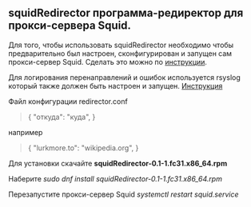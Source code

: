 ## squidRedirector программа-редиректор для прокси-сервера Squid.

Для того, чтобы использовать squidRedirector необходимо чтобы предварительно был настроен, сконфигурирован и запущен сам прокси-сервер Squid. Сделать это можно по [инструкции](http://www.squid-cache.org/Versions/v3/3.5/cfgman/).


Для логирования перенаправлений и ошибок используется rsyslog который также должен быть настроен и запущен. [Инструкция](https://www.rsyslog.com/doc/v8-stable/)


Файл конфигурации redirector.conf
>{
>        "откуда": "куда",
>}

например
>    {
>        "lurkmore.to": "wikipedia.org",
>    }

Для установки скачайте **squidRedirector-0.1-1.fc31.x86_64.rpm**

Наберите *sudo dnf install squidRedirector-0.1-1.fc31.x86_64.rpm*

Перезапустите прокси-сервер Squid *systemctl restart squid.service*